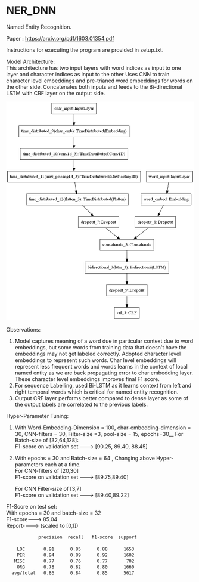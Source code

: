 # NER_DNN

Named Entity Recognition.

Paper : https://arxiv.org/pdf/1603.01354.pdf  

Instructions for executing the program are provided in setup.txt.  

Model Architecture:  
This architecture has two input layers with word indices as input to one layer and character indices as input to the other
Uses CNN to train character level embeddings and pre-trianed word embeddings for words on the other side.
Concatenates both inputs and feeds to the Bi-directional LSTM with CRF layer on the output side.  

![](arch.png)  

Observations:  
1) Model captures meaning of a word due in particular context due to word embeddings, but some words from training data that doesn't have the embeddings may not get labeled correctly. Adopted character level embeddings to represent such words. Char level embeddings will represent less frequent words and words learns in the context of local named entity as we are back propagating error to char embedding layer. These character level embeddings improves final F1 score.  
2) For sequence Labelling, used Bi-LSTM as it learns context from left and right temporal words which is critical for named entity recognition.    
3) Output CRF layer performs better compared to dense layer as some of the output labels are correlated to the previous labels.  

Hyper-Parameter Tuning:  
1) With Word-Embedding-Dimension = 100, char-embedding-dimension = 30, CNN-filters =  30, Filter-size =3, pool-size = 15, epochs=30__
   For Batch-size of [32,64,128]:  
   F1-score on validation set --->  [90.25, 89.40, 88.45]  
   
2) With epochs = 30 and Batch-size = 64 , Changing above Hyper-parameters each at a time.  
   For CNN-filters of [20,30]  
   F1-score on validation set --->  [89.75,89.40]
   
   For CNN Filter-size of [3,7]  
   F1-score on validation set --->  [89.40,89.22]  
   
   
F1-Score on test set:  
  With epochs = 30 and batch-size = 32  
  F1-score---> 85.04  
  Report----> (scaled to [0,1])                 
                
                precision  recall   f1-score  support 
                
        LOC       0.91      0.85      0.88      1653
        PER       0.94      0.89      0.92      1602
       MISC       0.77      0.76      0.77       702
        ORG       0.78      0.82      0.80      1660
      avg/total   0.86      0.84      0.85      5617
